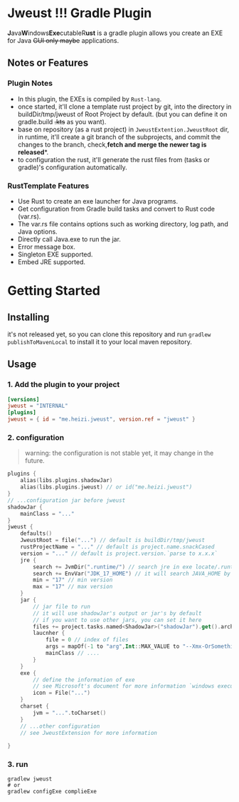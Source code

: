 # Jweust !!! Gradle Plugin
**J**ava**W**indows**Exe**cutableR**ust** is a gradle plugin allows you create an EXE for Java ~~GUI only maybe~~ applications.  
## Notes or Features
### Plugin Notes
 * In this plugin, the EXEs is compiled by `Rust-lang`. 
 * once started, it'll clone a template rust project by git, into the directory in buildDir/tmp/jweust of Root Project by default. (but you can define it on gradle.build ~~.kts~~ as you want).
 * base on repository (as a rust project) in `JweustExtention.JweustRoot` dir, in runtime, it'll create a git branch of the subprojects, and commit the changes to the branch, check,**fetch and merge the newer tag is released***.
 * to configuration the rust, it'll generate the rust files from (tasks or gradle)'s configuration automatically.
 
### RustTemplate Features
- Use Rust to create an exe launcher for Java programs.
- Get configuration from Gradle build tasks and convert to Rust code (var.rs).
- The var.rs file contains options such as working directory, log path, and Java options.
- Directly call Java.exe to run the jar.
- Error message box.
- Singleton EXE supported.
- Embed JRE supported.

# Getting Started

## Installing
it's not released yet, so you can clone this repository and run `gradlew publishToMavenLocal` to install it to your local maven repository.

## Usage
### 1. Add the plugin to your project
```toml
[versions]
jweust = "INTERNAL"
[plugins]
jweust = { id = "me.heizi.jweust", version.ref = "jweust" }
```
### 2. configuration
> warning: the configuration is not stable yet, it may change in the future.  
```kotlin
plugins {
    alias(libs.plugins.shadowJar)
    alias(libs.plugins.jweust) // or id("me.heizi.jweust")
}
// ...configuration jar before jweust
shadowJar {
    mainClass = "..."
}
jweust {
    defaults()
    JweustRoot = file("...") // default is buildDir/tmp/jweust
    rustProjectName = "..." // default is project.name.snackCased
    version = "..." // default is project.version.`parse to x.x.x`
    jre {
        search += JvmDir(".runtime/") // search jre in exe locate/.runtime/ dir
        search += EnvVar("JDK_17_HOME") // it will search JAVA_HOME by default
        min = "17" // min version
        max = "17" // max version
    }
    jar {
        // jar file to run
        // it will use shadowJar's output or jar's by default
        // if you want to use other jars, you can set it here
        files += project.tasks.named<ShadowJar>("shadowJar").get().archiveFile.get().asFile
        laucnher {
            file = 0 // index of files
            args = mapOf(-1 to "arg",Int::MAX_VALUE to "--Xmx-OrSomething" ) // args to pass to java
            mainClass // ....
        }
    }
    exe {
        // define the information of exe
        // see Microsoft's document for more information `windows executable resource `
        icon = File("...")
    }
    charset {
        jvm = "...".toCharset() 
    }
    // ...other configuration
    // see JweustExtension for more information
    
}
```
### 3. run
```shell
gradlew jweust
# or
gradlew configExe complieExe
```